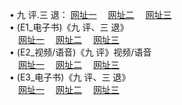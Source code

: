  &#8226; 九 评.三 退：
<a href="http://22.dynssl.com/t/" target="_blank">网址一</a>
　<a href="http://wi55.ga/v/" target="_blank">网址二</a>
　<a href="http://d7.dnsrd.com:81/tt/" target="_blank">网址三</a>
　<br />
&#8226; (E1_电子书)《九 评、三 退》<br />
　<a href="http://22.dynssl.com:81/t/" target="_blank">网址一</a>
　<a href="http://wi55.ga/t/" target="_blank">网址二</a>
　<a href="http://d7.dnsrd.com/t/" target="_blank">网址三</a><br />
 &#8226;  (E2_视频/语音)《九 评》视频/语音<br />
　<a href="http://22.dynssl.com/v/" target="_blank">网址一</a>
　<a href="http://wi55.ga/v/" target="_blank">网址二</a>
　<a href="http://d7.dnsrd.com:81/v/" target="_blank">网址三</a><br />
 &#8226;  (E3_电子书)《九 评、三 退》<br />
　<a href="http://22.dynssl.com:81/tt/" target="_blank">网址一</a>
　<a href="http://wi55.ga/tt/" target="_blank">网址二</a>
　<a href="http://d7.dnsrd.com/tt/" target="_blank">网址三</a>
